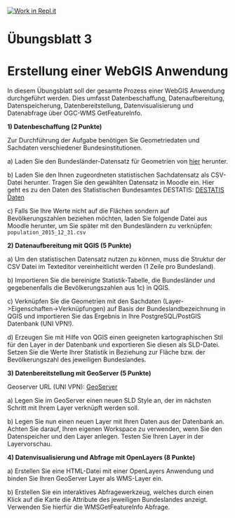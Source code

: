 [![Work in Repl.it](https://classroom.github.com/assets/work-in-replit-14baed9a392b3a25080506f3b7b6d57f295ec2978f6f33ec97e36a161684cbe9.svg)](https://classroom.github.com/online_ide?assignment_repo_id=3937917&assignment_repo_type=AssignmentRepo)

# Übungsblatt 3

# Erstellung einer WebGIS Anwendung

In diesem Übungsblatt soll der gesamte Prozess einer WebGIS Anwendung durchgeführt werden. Dies umfasst Datenbeschaffung, Datenaufbereitung, Datenspeicherung, Datenbereitstellung, Datenvisualisierung und Datenabfrage über OGC-WMS GetFeatureInfo.

**1) Datenbeschaffung (2 Punkte)**

Zur Durchführung der Aufgabe benötigen Sie Geometriedaten und Sachdaten verschiedener Bundesinstitutionen.

a) Laden Sie den Bundesländer-Datensatz für Geometrien von [hier](https://opendata-esri-de.opendata.arcgis.com/datasets/esri-de-content::bundesl%C3%A4ndergrenzen-2018) herunter.

b) Laden Sie den Ihnen zugeordneten statistischen Sachdatensatz als CSV-Datei herunter. Tragen Sie den gewählten Datensatz in Moodle ein. Hier geht es zu den Daten des Statistischen Bundesamtes DESTATIS: [DESTATIS Daten](https://www-genesis.destatis.de/genesis/online)

c) Falls Sie Ihre Werte nicht auf die Flächen sondern auf Bevölkerungszahlen beziehen möchten, laden Sie folgende Datei aus Moodle herunter, um Sie später mit den Bundesländern zu verknüpfen: `population_2015_12_31.csv`

**2) Datenaufbereitung mit QGIS (5 Punkte)**

a) Um den statistischen Datensatz nutzen zu können, muss die Struktur der CSV Datei im Texteditor vereinheitlicht werden (1 Zeile pro Bundesland).

b) Importieren Sie die bereinigte Statistik-Tabelle, die Bundesländer und gegebenenfalls die Bevölkerungszahlen aus 1c) in QGIS.

c) Verknüpfen Sie die Geometrien mit den Sachdaten (Layer->Eigenschaften->Verknüpfungen) auf Basis der Bundeslandbezeichnung in QGIS und importieren Sie das Ergebnis in Ihre PostgreSQL/PostGIS Datenbank (UNI VPN!).

d) Erzeugen Sie mit Hilfe von QGIS einen geeigneten kartographischen Stil für den Layer in der Datenbank und exportieren Sie diesen als SLD-Datei. Setzen Sie die Werte Ihrer Statistik in Beziehung zur Fläche bzw. der Bevölkerungszahl des jeweiligen Bundeslandes.

**3) Datenbereitstellung mit GeoServer (5 Punkte)**

Geoserver URL (UNI VPN): [GeoServer](http://osmatrix.geog.uni-heidelberg.de:8080/geoserver-2.18/web)

a) Legen Sie im GeoServer einen neuen SLD Style an, der im nächsten Schritt mit Ihrem Layer verknüpft werden soll.

b) Legen Sie nun einen neuen Layer mit Ihren Daten aus der Datenbank an. Achten Sie darauf, Ihren eigenen Workspace zu verwenden, wenn Sie den Datenspeicher und den Layer anlegen. Testen Sie Ihren Layer in der Layervorschau.

**4) Datenvisualisierung und Abfrage mit OpenLayers (8 Punkte)**

a) Erstellen Sie eine HTML-Datei mit einer OpenLayers Anwendung und binden Sie Ihren GeoServer Layer als WMS-Layer ein.

b) Erstellen Sie ein interaktives Abfragewerkzeug, welches durch einen Klick auf die Karte die Attribute des jeweiligen Bundeslandes anzeigt. Verwenden Sie hierfür die WMSGetFeatureInfo Abfrage.

